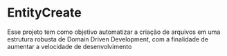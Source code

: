 # EntityCreate
Esse projeto tem como objetivo automatizar a criação de arquivos em uma estrutura robusta de Domain Driven Development, com a finalidade de aumentar a velocidade de desenvolvimento
